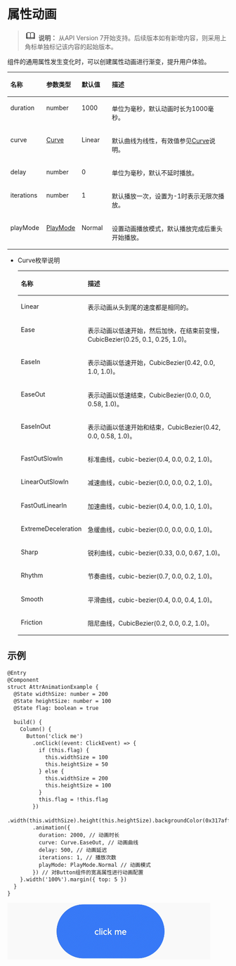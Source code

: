# 属性动画<a name="ZH-CN_TOPIC_0000001192915094"></a>

>![](../../public_sys-resources/icon-note.gif) **说明：** 
>从API Version 7开始支持。后续版本如有新增内容，则采用上角标单独标记该内容的起始版本。

组件的通用属性发生变化时，可以创建属性动画进行渐变，提升用户体验。

<table><thead align="left"><tr><th class="cellrowborder" valign="top" width="16.21%" id="mcps1.1.5.1.1"><p>名称</p>
</th>
<th class="cellrowborder" valign="top" width="15.980000000000002%" id="mcps1.1.5.1.2"><p>参数类型</p>
</th>
<th class="cellrowborder" valign="top" width="13.630000000000003%" id="mcps1.1.5.1.3"><p>默认值</p>
</th>
<th class="cellrowborder" valign="top" width="54.18000000000001%" id="mcps1.1.5.1.4"><p>描述</p>
</th>
</tr>
</thead>
<tbody><tr><td class="cellrowborder" valign="top" width="16.21%" headers="mcps1.1.5.1.1 "><p>duration</p>
</td>
<td class="cellrowborder" valign="top" width="15.980000000000002%" headers="mcps1.1.5.1.2 "><p>number</p>
</td>
<td class="cellrowborder" valign="top" width="13.630000000000003%" headers="mcps1.1.5.1.3 "><p>1000</p>
</td>
<td class="cellrowborder" valign="top" width="54.18000000000001%" headers="mcps1.1.5.1.4 "><p>单位为毫秒，默认动画时长为1000毫秒。</p>
</td>
</tr>
<tr><td class="cellrowborder" valign="top" width="16.21%" headers="mcps1.1.5.1.1 "><p>curve</p>
</td>
<td class="cellrowborder" valign="top" width="15.980000000000002%" headers="mcps1.1.5.1.2 "><p><a href="#li16621545614">Curve</a></p>
</td>
<td class="cellrowborder" valign="top" width="13.630000000000003%" headers="mcps1.1.5.1.3 "><p>Linear</p>
</td>
<td class="cellrowborder" valign="top" width="54.18000000000001%" headers="mcps1.1.5.1.4 "><p>默认曲线为线性，有效值参见<a href="#table12144170154116">Curve</a>说明。</p>
</td>
</tr>
<tr><td class="cellrowborder" valign="top" width="16.21%" headers="mcps1.1.5.1.1 "><p>delay</p>
</td>
<td class="cellrowborder" valign="top" width="15.980000000000002%" headers="mcps1.1.5.1.2 "><p>number</p>
</td>
<td class="cellrowborder" valign="top" width="13.630000000000003%" headers="mcps1.1.5.1.3 "><p>0</p>
</td>
<td class="cellrowborder" valign="top" width="54.18000000000001%" headers="mcps1.1.5.1.4 "><p>单位为毫秒，默认不延时播放。</p>
</td>
</tr>
<tr><td class="cellrowborder" valign="top" width="16.21%" headers="mcps1.1.5.1.1 "><p>iterations</p>
</td>
<td class="cellrowborder" valign="top" width="15.980000000000002%" headers="mcps1.1.5.1.2 "><p>number</p>
</td>
<td class="cellrowborder" valign="top" width="13.630000000000003%" headers="mcps1.1.5.1.3 "><p>1</p>
</td>
<td class="cellrowborder" valign="top" width="54.18000000000001%" headers="mcps1.1.5.1.4 "><p>默认播放一次，设置为-1时表示无限次播放。</p>
</td>
</tr>
<tr><td class="cellrowborder" valign="top" width="16.21%" headers="mcps1.1.5.1.1 "><p>playMode</p>
</td>
<td class="cellrowborder" valign="top" width="15.980000000000002%" headers="mcps1.1.5.1.2 "><p><a href="ts-appendix-enums.md#section2780178121714">PlayMode</a></p>
</td>
<td class="cellrowborder" valign="top" width="13.630000000000003%" headers="mcps1.1.5.1.3 "><p>Normal</p>
</td>
<td class="cellrowborder" valign="top" width="54.18000000000001%" headers="mcps1.1.5.1.4 "><p>设置动画播放模式，默认播放完成后重头开始播放。</p>
</td>
</tr>
</tbody>
</table>

-   <a name="li16621545614"></a>Curve枚举说明

    <a name="table12144170154116"></a>
    <table><thead align="left"><tr><th class="cellrowborder" valign="top" width="22.48%" id="mcps1.1.3.1.1"><p>名称</p>
    </th>
    <th class="cellrowborder" valign="top" width="77.52%" id="mcps1.1.3.1.2"><p>描述</p>
    </th>
    </tr>
    </thead>
    <tbody><tr><td class="cellrowborder" valign="top" width="22.48%" headers="mcps1.1.3.1.1 "><p>Linear</p>
    </td>
    <td class="cellrowborder" valign="top" width="77.52%" headers="mcps1.1.3.1.2 "><p>表示动画从头到尾的速度都是相同的。</p>
    </td>
    </tr>
    <tr><td class="cellrowborder" valign="top" width="22.48%" headers="mcps1.1.3.1.1 "><p>Ease</p>
    </td>
    <td class="cellrowborder" valign="top" width="77.52%" headers="mcps1.1.3.1.2 "><p>表示动画以低速开始，然后加快，在结束前变慢，CubicBezier(0.25, 0.1, 0.25, 1.0)。</p>
    </td>
    </tr>
    <tr><td class="cellrowborder" valign="top" width="22.48%" headers="mcps1.1.3.1.1 "><p>EaseIn</p>
    </td>
    <td class="cellrowborder" valign="top" width="77.52%" headers="mcps1.1.3.1.2 "><p>表示动画以低速开始，CubicBezier(0.42, 0.0, 1.0, 1.0)。</p>
    </td>
    </tr>
    <tr><td class="cellrowborder" valign="top" width="22.48%" headers="mcps1.1.3.1.1 "><p>EaseOut</p>
    </td>
    <td class="cellrowborder" valign="top" width="77.52%" headers="mcps1.1.3.1.2 "><p>表示动画以低速结束，CubicBezier(0.0, 0.0, 0.58, 1.0)。</p>
    </td>
    </tr>
    <tr><td class="cellrowborder" valign="top" width="22.48%" headers="mcps1.1.3.1.1 "><p>EaseInOut</p>
    </td>
    <td class="cellrowborder" valign="top" width="77.52%" headers="mcps1.1.3.1.2 "><p>表示动画以低速开始和结束，CubicBezier(0.42, 0.0, 0.58, 1.0)。</p>
    </td>
    </tr>
    <tr><td class="cellrowborder" valign="top" width="22.48%" headers="mcps1.1.3.1.1 "><p>FastOutSlowIn</p>
    </td>
    <td class="cellrowborder" valign="top" width="77.52%" headers="mcps1.1.3.1.2 "><p>标准曲线，cubic-bezier(0.4, 0.0, 0.2, 1.0)。</p>
    </td>
    </tr>
    <tr><td class="cellrowborder" valign="top" width="22.48%" headers="mcps1.1.3.1.1 "><p>LinearOutSlowIn</p>
    </td>
    <td class="cellrowborder" valign="top" width="77.52%" headers="mcps1.1.3.1.2 "><p>减速曲线，cubic-bezier(0.0, 0.0, 0.2, 1.0)。</p>
    </td>
    </tr>
    <tr><td class="cellrowborder" valign="top" width="22.48%" headers="mcps1.1.3.1.1 "><p>FastOutLinearIn</p>
    </td>
    <td class="cellrowborder" valign="top" width="77.52%" headers="mcps1.1.3.1.2 "><p>加速曲线，cubic-bezier(0.4, 0.0, 1.0, 1.0)。</p>
    </td>
    </tr>
    <tr><td class="cellrowborder" valign="top" width="22.48%" headers="mcps1.1.3.1.1 "><p>ExtremeDeceleration</p>
    </td>
    <td class="cellrowborder" valign="top" width="77.52%" headers="mcps1.1.3.1.2 "><p>急缓曲线，cubic-bezier(0.0, 0.0, 0.0, 1.0)。</p>
    </td>
    </tr>
    <tr><td class="cellrowborder" valign="top" width="22.48%" headers="mcps1.1.3.1.1 "><p>Sharp</p>
    </td>
    <td class="cellrowborder" valign="top" width="77.52%" headers="mcps1.1.3.1.2 "><p>锐利曲线，cubic-bezier(0.33, 0.0, 0.67, 1.0)。</p>
    </td>
    </tr>
    <tr><td class="cellrowborder" valign="top" width="22.48%" headers="mcps1.1.3.1.1 "><p>Rhythm</p>
    </td>
    <td class="cellrowborder" valign="top" width="77.52%" headers="mcps1.1.3.1.2 "><p>节奏曲线，cubic-bezier(0.7, 0.0, 0.2, 1.0)。</p>
    </td>
    </tr>
    <tr><td class="cellrowborder" valign="top" width="22.48%" headers="mcps1.1.3.1.1 "><p>Smooth</p>
    </td>
    <td class="cellrowborder" valign="top" width="77.52%" headers="mcps1.1.3.1.2 "><p>平滑曲线，cubic-bezier(0.4, 0.0, 0.4, 1.0)。</p>
    </td>
    </tr>
    <tr><td class="cellrowborder" valign="top" width="22.48%" headers="mcps1.1.3.1.1 "><p>Friction</p>
    </td>
    <td class="cellrowborder" valign="top" width="77.52%" headers="mcps1.1.3.1.2 "><p>阻尼曲线，CubicBezier(0.2, 0.0, 0.2, 1.0)。</p>
    </td>
    </tr>
    </tbody>
    </table>


## 示例<a name="section137791934201313"></a>

```
@Entry
@Component
struct AttrAnimationExample {
  @State widthSize: number = 200
  @State heightSize: number = 100
  @State flag: boolean = true

  build() {
    Column() {
      Button('click me')
        .onClick((event: ClickEvent) => {
          if (this.flag) {
            this.widthSize = 100
            this.heightSize = 50
          } else {
            this.widthSize = 200
            this.heightSize = 100
          }
          this.flag = !this.flag
        })
        .width(this.widthSize).height(this.heightSize).backgroundColor(0x317aff)
        .animation({
          duration: 2000, // 动画时长
          curve: Curve.EaseOut, // 动画曲线
          delay: 500, // 动画延迟
          iterations: 1, // 播放次数
          playMode: PlayMode.Normal // 动画模式
        }) // 对Button组件的宽高属性进行动画配置
    }.width('100%').margin({ top: 5 })
  }
}
```

![](figures/AttrAnimation.gif)

